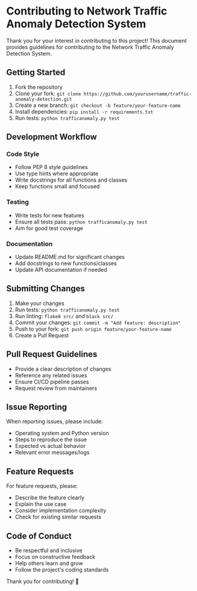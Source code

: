 # Contributing to Network Traffic Anomaly Detection System

Thank you for your interest in contributing to this project! This document provides guidelines for contributing to the Network Traffic Anomaly Detection System.

## Getting Started

1. Fork the repository
2. Clone your fork: `git clone https://github.com/yourusername/traffic-anomaly-detection.git`
3. Create a new branch: `git checkout -b feature/your-feature-name`
4. Install dependencies: `pip install -r requirements.txt`
5. Run tests: `python trafficanomaly.py test`

## Development Workflow

### Code Style
- Follow PEP 8 style guidelines
- Use type hints where appropriate
- Write docstrings for all functions and classes
- Keep functions small and focused

### Testing
- Write tests for new features
- Ensure all tests pass: `python trafficanomaly.py test`
- Aim for good test coverage

### Documentation
- Update README.md for significant changes
- Add docstrings to new functions/classes
- Update API documentation if needed

## Submitting Changes

1. Make your changes
2. Run tests: `python trafficanomaly.py test`
3. Run linting: `flake8 src/` and `black src/`
4. Commit your changes: `git commit -m "Add feature: description"`
5. Push to your fork: `git push origin feature/your-feature-name`
6. Create a Pull Request

## Pull Request Guidelines

- Provide a clear description of changes
- Reference any related issues
- Ensure CI/CD pipeline passes
- Request review from maintainers

## Issue Reporting

When reporting issues, please include:
- Operating system and Python version
- Steps to reproduce the issue
- Expected vs actual behavior
- Relevant error messages/logs

## Feature Requests

For feature requests, please:
- Describe the feature clearly
- Explain the use case
- Consider implementation complexity
- Check for existing similar requests

## Code of Conduct

- Be respectful and inclusive
- Focus on constructive feedback
- Help others learn and grow
- Follow the project's coding standards

Thank you for contributing! 🎉
